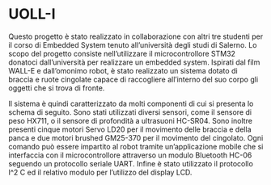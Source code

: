 # UOLL-I

Questo progetto è stato realizzato in collaborazione con altri tre studenti per il corso di Embedded System tenuto all’università degli studi di Salerno. Lo scopo del progetto consiste nell’utilizzare il microcontrollore STM32 donatoci dall’università per realizzare un embedded system. Ispirati dal film WALL-E e dall’omonimo robot, è stato realizzato un sistema dotato di braccia e ruote cingolate capace di raccogliere all’interno del suo corpo gli oggetti che si trova di fronte.

Il sistema è quindi caratterizzato da molti componenti di cui si presenta lo schema di seguito. Sono stati utilizzati diversi sensori, come il sensore di peso HX711, o il sensore di profondità a ultrasuoni HC-SR04. Sono inoltre presenti cinque motori Servo LD20 per il movimento delle braccia e della panca e due motori brushed GM25-370 per il movimento del cingolato. 
Ogni comando può essere impartito al robot tramite un’applicazione mobile che si interfaccia con il microcontrollore attraverso un modulo Bluetooth HC-06 seguendo un protocollo seriale UART. Infine è stato utilizzato il protocollo I^2 C ed il relativo modulo per l’utilizzo del display LCD.


